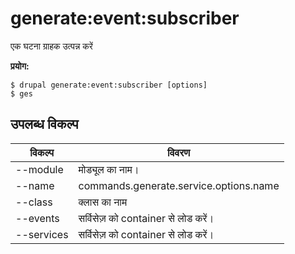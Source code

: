 # generate:event:subscriber
एक घटना ग्राहक उत्पन्न करें

**प्रयोग:**
```
$ drupal generate:event:subscriber [options] 
$ ges  
```

## उपलब्ध विकल्प
विकल्प | विवरण
-------|-------------
--module | मोड्यूल का नाम।
--name | commands.generate.service.options.name
--class | क्लास का नाम
--events | सर्विसेज़ को container से लोड करें।
--services | सर्विसेज़ को container से लोड करें।
